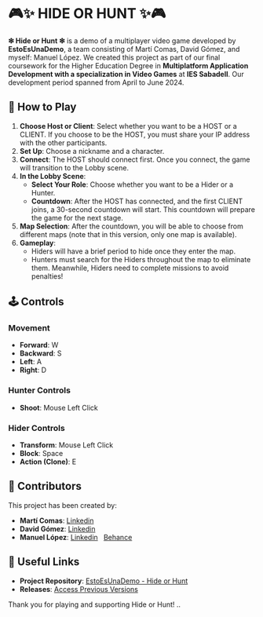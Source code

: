 # 🎮✨ HIDE OR HUNT ✨🎮

**❇ Hide or Hunt ❇** is a demo of a multiplayer video game developed by **EstoEsUnaDemo**, a team consisting of Martí Comas, David Gómez, and myself: Manuel López. 
We created this project as part of our final coursework for the Higher Education Degree in **Multiplatform Application Development with a specialization in Video Games** at **IES Sabadell**. 
Our development period spanned from April to June 2024.

## 📖 How to Play

1. **Choose Host or Client**: Select whether you want to be a HOST or a CLIENT. If you choose to be the HOST, you must share your IP address with the other participants.
2. **Set Up**: Choose a nickname and a character.
3. **Connect**: The HOST should connect first. Once you connect, the game will transition to the Lobby scene.
4. **In the Lobby Scene**: 
   - **Select Your Role**: Choose whether you want to be a Hider or a Hunter.
   - **Countdown**: After the HOST has connected, and the first CLIENT joins, a 30-second countdown will start. This countdown will prepare the game for the next stage.
5. **Map Selection**: After the countdown, you will be able to choose from different maps (note that in this version, only one map is available).
6. **Gameplay**: 
   - Hiders will have a brief period to hide once they enter the map.
   - Hunters must search for the Hiders throughout the map to eliminate them. Meanwhile, Hiders need to complete missions to avoid penalties!

## 🕹️ Controls

### Movement
- **Forward**: W
- **Backward**: S
- **Left**: A
- **Right**: D

### Hunter Controls
- **Shoot**: Mouse Left Click

### Hider Controls
- **Transform**: Mouse Left Click
- **Block**: Space
- **Action (Clone)**: E

## 👥 Contributors

This project has been created by:
- **Martí Comas**: [Linkedin](https://www.linkedin.com/in/marticomas/)
- **David Gómez**: [Linkedin](https://www.linkedin.com/in/david-g%C3%B3mez-raya-ab39a3274/)
- **Manuel López**: [Linkedin](https://www.linkedin.com/in/manuellopezaguilar/)  &nbsp; 
  [Behance](https://www.behance.net/manulobez)


## 🔗 Useful Links

- **Project Repository**: [EstoEsUnaDemo - Hide or Hunt](https://gitlab.com/estoesunademo/hideorhunt/)
- **Releases**: [Access Previous Versions](https://gitlab.com/estoesunademo/hideorhunt/-/releases)

Thank you for playing and supporting Hide or Hunt!
..
